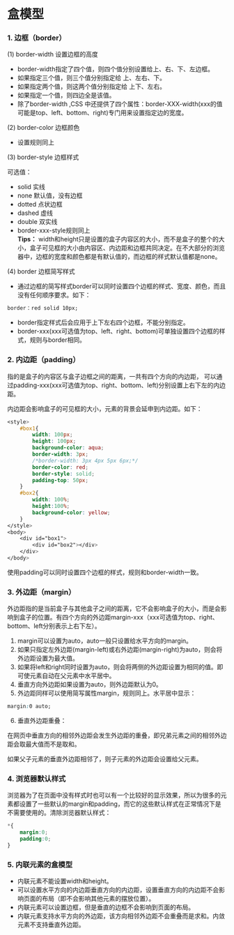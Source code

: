 # 盒模型
### 1. 边框（border）
 (1) border-width 设置边框的高度
- border-width指定了四个值，则四个值分别设置给上、右、下、左边框。
- 如果指定三个值，则三个值分别指定给 上、左右、下。
- 如果指定两个值，则这两个值分别指定给 上下、左右。
- 如果指定一个值，则四边全是该值。
- 除了border-width ,CSS 中还提供了四个属性：border-XXX-width(xxx的值可能是top、left、bottom、right)专门用来设置指定边的宽度。

 (2) border-color 边框颜色
- 设置规则同上

 (3) border-style 边框样式
 
可选值：
- solid 实线 
- none  默认值，没有边框
- dotted 点状边框
- dashed  虚线
- double  双实线
- border-xxx-style规则同上
<br/> **Tips：** width和height只是设置的盒子内容区的大小，而不是盒子的整个的大小，盒子可见框的大小由内容区、内边距和边框共同决定。在不大部分的浏览器中，边框的宽度和颜色都是有默认值的，而边框的样式默认值都是none。

(4) border  边框简写样式

- 通过边框的简写样式border可以同时设置四个边框的样式、宽度、颜色，而且没有任何顺序要求。如下：
```css
border：red solid 10px;
```
- border指定样式后会应用于上下左右四个边框，不能分别指定。
- border-xxx(xxx可选值为top、left、right、bottom)可单独设置四个边框的样式，规则与border相同。
### 2. 内边距（padding）
指的是盒子的内容区与盒子边框之间的距离，一共有四个方向的内边距， 可以通过padding-xxx(xxx可选值为top、right、bottom、left)分别设置上右下左的内边距。

内边距会影响盒子的可见框的大小，元素的背景会延申到内边距。如下：
```css
<style>
    #box1{
        width: 100px;
        height: 100px;
        background-color: aqua;
        border-width: 3px;
        /*border-width: 3px 4px 5px 6px;*/
        border-color: red;
        border-style: solid;
        padding-top: 50px;
    }
    #box2{
        width: 100%;
        height:100%;
        background-color: yellow;
    }
</style>
<body>
    <div id="box1">
        <div id="box2"></div>
    </div>   
</body>
```
使用padding可以同时设置四个边框的样式，规则和border-width一致。
### 3. 外边距（margin）
外边距指的是当前盒子与其他盒子之间的距离，它不会影响盒子的大小，而是会影响到盒子的位置。有四个方向的外边距margin-xxx（xxx可选值为top、right、bottom、left分别表示上右下左）。

1. margin可以设置为auto，auto一般只设置给水平方向的margin。
2. 如果只指定左外边距(margin-left)或右外边距(margin-right)为auto，则会将外边距设置为最大值。
3. 如果将left和right同时设置为auto，则会将两侧的外边距设置为相同的值。即可使元素自动在父元素中水平居中。
4. 垂直方向外边距如果设置为auto，则外边距默认为0。
5. 外边距同样可以使用简写属性margin，规则同上。水平居中显示：
```CSS
margin:0 auto;
```
6. 垂直外边距重叠：

在网页中垂直方向的相邻外边距会发生外边距的重叠，即兄弟元素之间的相邻外边距会取最大值而不是取和。

如果父子元素的垂直外边距相邻了，则子元素的外边距会设置给父元素。
### 4. 浏览器默认样式
浏览器为了在页面中没有样式时也可以有一个比较好的显示效果，所以为很多的元素都设置了一些默认的margin和padding，而它的这些默认样式在正常情况下是不需要使用的。清除浏览器默认样式：
```css
*{
    margin:0;
    padding:0;
}
```
### 5. 内联元素的盒模型
 - 内联元素不能设置width和height。
 - 可以设置水平方向的内边距垂直方向的内边距，设置垂直方向的内边距不会影响页面的布局（即不会影响其他元素的摆放位置）。
 - 内联元素可以设置边框，但是垂直的边框不会影响到页面的布局。
 - 内联元素支持水平方向的外边距，该方向相邻外边距不会重叠而是求和。内敛元素不支持垂直外边距。